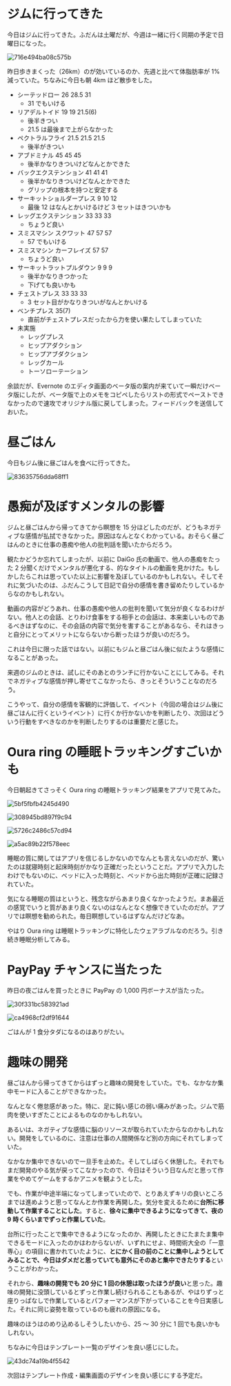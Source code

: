 # ジムに行ってきた
今日はジムに行ってきた。ふだんは土曜だが、今週は一緒に行く同期の予定で日曜日になった。

![716e494ba08c575b](/images/2019/09/716e494ba08c575b.jpg)

昨日歩きまくった（26km）のが効いているのか、先週と比べて体脂肪率が 1% 減っていた。ちなみに今日も朝 4km ほど散歩をした。

* シーテッドロー 26 28.5 31
    * 31 でもいける
* リアデルトイド 19 19 21.5(6)
    * 後半きつい
    * 21.5 は最後まで上がらなかった
* ペクトラルフライ 21.5 21.5 21.5
    * 後半がきつい
* アブドミナル 45 45 45
    * 後半かなりきついけどなんとかできた
* バックエクステンション 41 41 41
    * 後半かなりきついけどなんとかできた
    * グリップの根本を持つと安定する
* サーキットショルダープレス 9 10 12
    * 最後 12 はなんとかいけるけど 3 セットはきついかも
* レッグエクステンション 33 33 33
    * ちょうど良い
* スミスマシン スクワット 47 57 57
    * 57 でもいける
* スミスマシン カーフレイズ 57 57
    * ちょうど良い
* サーキットラットプルダウン 9 9 9
    * 後半かなりきつかった
    * 下げても良いかも
* チェストプレス 33 33 33
    * 3 セット目がかなりきついがなんとかいける
* ベンチプレス 35(7)
    * 直前がチェストプレスだったから力を使い果たしてしまっていた
* 未実施
    * レッグプレス
    * ヒップアダクション
    * ヒップアブダクション
    * レッグカール
    * トーソローテーション

余談だが、Evernote のエディタ画面のベータ版の案内が来ていて一瞬だけベータ版にしたが、ベータ版で上のメモをコピペしたらリストの形式でペーストできなかったので速攻でオリジナル版に戻してしまった。フィードバックを送信しておいた。

# 昼ごはん
今日もジム後に昼ごはんを食べに行ってきた。

![83635756dda68ff1](/images/2019/09/83635756dda68ff1.jpg)

# 愚痴が及ぼすメンタルの影響
ジムと昼ごはんから帰ってきてから瞑想を 15 分ほどしたのだが、どうもネガティブな感情が払拭できなかった。原因はなんとなくわかっている。おそらく昼ごはんのときに仕事の愚痴や他人の批判話を聞いたからだろう。

観たかどうか忘れてしまったが、以前に DaiGo 氏の動画で、他人の愚痴をたった 2 分聞くだけでメンタルが悪化する、的なタイトルの動画を見かけた。もしかしたらこれは思っていた以上に影響を及ぼしているのかもしれない。そしてそれに気づいたのは、ふだんこうして日記で自分の感情を書き留めたりしているからなのかもしれない。

動画の内容がどうあれ、仕事の愚痴や他人の批判を聞いて気分が良くなるわけがない。他人との会話、とりわけ食事をする相手との会話は、本来楽しいものであるべきはずなのに、その会話の内容で気分を害することがあるなら、それはきっと自分にとってメリットにならないから断ったほうが良いのだろう。

これは今日に限った話ではない。以前にもジムと昼ごはん後に似たような感情になることがあった。

来週のジムのときは、試しにそのあとのランチに行かないことにしてみる。それでネガティブな感情が押し寄せてこなかったら、きっとそういうことなのだろう。

こうやって、自分の感情を客観的に評価して、イベント（今回の場合はジム後に昼ごはんに行くというイベント）に行くか行かないかを判断したり、次回はどういう行動をすべきなのかを判断したりするのは重要だと感じた。

# Oura ring の睡眠トラッキングすごいかも
今日朝起きてさっそく Oura ring の睡眠トラッキング結果をアプリで見てみた。

![5bf5fbfb4245d490](/images/2019/09/5bf5fbfb4245d490.png)

![308945bd897f9c94](/images/2019/09/308945bd897f9c94.png)

![5726c2486c57cd94](/images/2019/09/5726c2486c57cd94.png)

![a5ac89b22f578eec](/images/2019/09/a5ac89b22f578eec.png)

睡眠の質に関してはアプリを信じるしかないのでなんとも言えないのだが、驚いたのは就寝時刻と起床時刻がかなり正確だったということだ。アプリで入力したわけでもないのに、ベッドに入った時刻と、ベッドから出た時刻が正確に記録されていた。

気になる睡眠の質はというと、残念ながらあまり良くなかったようだ。まあ最近の感覚でいうと質があまり良くないのはなんとなく想像できていたのだが。アプリでは瞑想を勧められた。毎日瞑想しているはずなんだけどなあ。

やはり Oura ring は睡眠トラッキングに特化したウェアラブルなのだろう。引き続き睡眠分析してみる。

# PayPay チャンスに当たった
昨日の夜ごはんを買ったときに PayPay の 1,000 円ボーナスが当たった。

![30f331bc583921ad](/images/2019/09/30f331bc583921ad.png)

![ca4968cf2df91644](/images/2019/09/ca4968cf2df91644.jpg)

ごはんが 1 食分タダになるのはありがたい。

# 趣味の開発
昼ごはんから帰ってきてからはずっと趣味の開発をしていた。でも、なかなか集中モードに入ることができなかった。

なんとなく倦怠感があった。特に、足に鈍い感じの弱い痛みがあった。ジムで筋肉を使いすぎたことによるものなのかもしれない。

あるいは、ネガティブな感情に脳のリソースが取られていたからなのかもしれない。開発をしているのに、注意は仕事の人間関係など別の方向にそれてしまっていた。

なかなか集中できないので一旦手を止めた。そしてしばらく休憩した。それでもまだ開発のやる気が戻ってこなかったので、今日はそういう日なんだと思って作業をやめてゲームをするかアニメを観ようとした。

でも、作業が中途半端になってしまっていたので、とりあえずキリの良いところまでは進めようと思ってなんとか作業を再開した。気分を変えるために**台所に移動して作業することにした**。すると、**徐々に集中できるようになってきて、夜の 9 時くらいまでずっと作業していた**。

台所に行ったことで集中できるようになったのか、再開したときにたまたま集中できるモードに入ったのかはわからないが、いずれにせよ、時間術大全の「一意専心」の項目に書かれていたように、**とにかく目の前のことに集中しようとしてみることで、今日はダメだと思っていても意外にそのあと集中できたりする**ということがわかった。

それから、**趣味の開発でも 20 分に 1 回の休憩は取ったほうが良い**と思った。趣味の開発に没頭しているとずっと作業し続けられることもあるが、やはりずっと座りっぱなしで作業しているとパフォーマンスが下がっていることを今日実感した。それに同じ姿勢を取っているのも疲れの原因になる。

趣味のほうはのめり込めるしそうしたいから、25 〜 30 分に 1 回でも良いかもしれない。

ちなみに今日はテンプレート一覧のデザインを良い感じにした。

![43dc74a19b4f5542](/images/2019/09/43dc74a19b4f5542.png)

次回はテンプレート作成・編集画面のデザインを良い感じにする予定だ。
